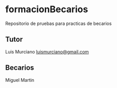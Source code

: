 # formacionBecarios
Repositorio de pruebas para practicas de becarios

## Tutor

Luis Murciano luismurciano@gmail.com

## Becarios

Miguel Martin